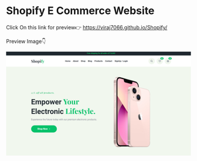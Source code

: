 # Shopify E Commerce Website
Click On this link for preview👉
https://viraj7066.github.io/Shopify/




Preview Image👇

![preview 1](https://github.com/viraj7066/Shopify/blob/main/Screenshot%20(131).png)

